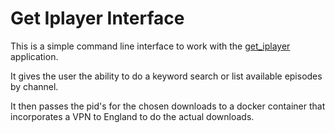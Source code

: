 # Get Iplayer Interface

This is a simple command line interface to work with the [get_iplayer](https://github.com/get-iplayer/get_iplayer) application. 

It gives the user the ability to do a keyword search or list available episodes by channel. 

It then passes the pid's for the chosen downloads to a docker container that incorporates a VPN to England to do the actual downloads.